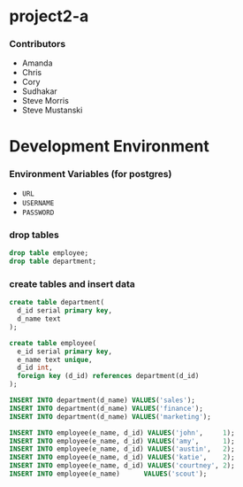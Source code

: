 # project2-a

### Contributors
* Amanda
* Chris
* Cory
* Sudhakar
* Steve Morris
* Steve Mustanski

# Development Environment

### Environment Variables (for postgres)
* `URL`
* `USERNAME`
* `PASSWORD`

### drop tables

```sql
drop table employee;
drop table department;
```

### create tables and insert data

```sql
create table department(
  d_id serial primary key,
  d_name text
);

create table employee(
  e_id serial primary key,
  e_name text unique,
  d_id int,
  foreign key (d_id) references department(d_id)
);

INSERT INTO department(d_name) VALUES('sales');
INSERT INTO department(d_name) VALUES('finance');
INSERT INTO department(d_name) VALUES('marketing');

INSERT INTO employee(e_name, d_id) VALUES('john',     1);
INSERT INTO employee(e_name, d_id) VALUES('amy',      1);
INSERT INTO employee(e_name, d_id) VALUES('austin',   2);
INSERT INTO employee(e_name, d_id) VALUES('katie',    2);
INSERT INTO employee(e_name, d_id) VALUES('courtney', 2);
INSERT INTO employee(e_name)      VALUES('scout');

```

